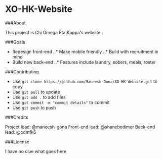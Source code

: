 # XO-HK-Website

###About

This project is Chi Omega Eta Kappa's website.

###Goals

* Redesign front-end
..* Make mobile friendly
..* Build with recruitment in mind
* Build new back-end
..* Features include laundry, sobers, meals, roster

###Contributing

* Use `git clone https://github.com/Maneesh-Gona/XO-HK-Website.git` to copy
* Use `git pull` to update
* Use `git add .` to add files
* Use `git commit -m "commit details"` to commit
* Use `git push` to push

###Credits

Project lead: @maneesh-gona
Front-end lead: @shanebodimer
Back-end lead: @cdmfk6

###License

I have no clue what goes here
